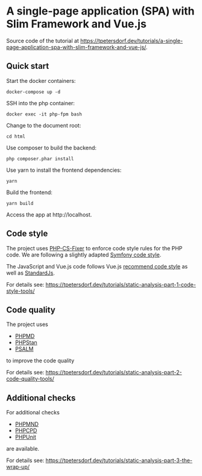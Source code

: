 # A single-page application (SPA) with Slim Framework and Vue.js

Source code of the tutorial at https://tpetersdorf.dev/tutorials/a-single-page-application-spa-with-slim-framework-and-vue-js/.

## Quick start

Start the docker containers:

    docker-compose up -d

SSH into the php container:

    docker exec -it php-fpm bash

Change to the document root:

    cd html

Use composer to build the backend:

    php composer.phar install

Use yarn to install the frontend dependencies:

    yarn

Build the frontend:

    yarn build

Access the app at http://localhost.

## Code style

The project uses [PHP-CS-Fixer](https://github.com/FriendsOfPHP/PHP-CS-Fixer) to enforce code style 
rules for the PHP code. We are following a slightly adapted 
[Symfony code style](https://symfony.com/doc/current/contributing/code/standards.html).

The JavaScript and Vue.js code follows Vue.js [recommend code style](https://v3.vuejs.org/style-guide/#priority-c-recommended)
as well as [StandardJs](https://standardjs.com/).

For details see: https://tpetersdorf.dev/tutorials/static-analysis-part-1-code-style-tools/

## Code quality

The project uses

* [PHPMD](https://phpmd.org/)
* [PHPStan](https://phpstan.org/)
* [PSALM](https://psalm.dev/)

to improve the code quality

For details see: https://tpetersdorf.dev/tutorials/static-analysis-part-2-code-quality-tools/

## Additional checks

For additional checks

* [PHPMND](https://github.com/povils/phpmnd)
* [PHPCPD](https://github.com/sebastianbergmann/phpcpd)
* [PHPUnit](https://github.com/sebastianbergmann/phpunit)

are available.

For details see: https://tpetersdorf.dev/tutorials/static-analysis-part-3-the-wrap-up/
